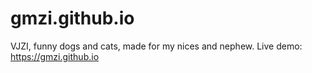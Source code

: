 # gmzi.github.io
VJZI, funny dogs and cats, made for my nices and nephew.
Live demo: https://gmzi.github.io

